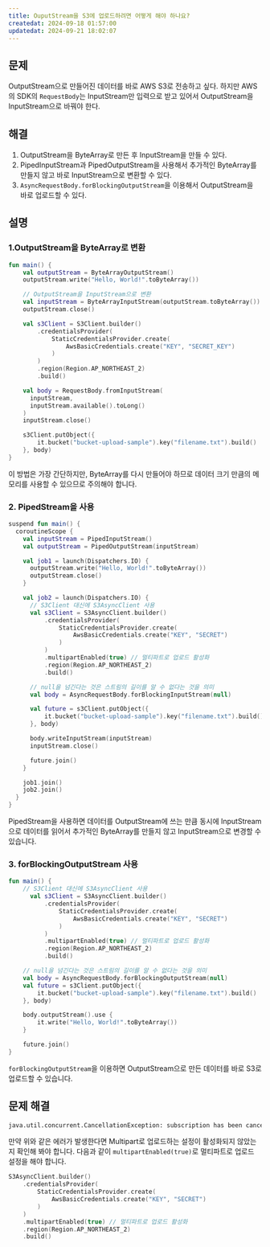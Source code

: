 ```yaml
---
title: OuputStream을 S3에 업로드하려면 어떻게 해야 하나요?
createdat: 2024-09-18 01:57:00
updatedat: 2024-09-21 18:02:07
---
```


## 문제

OutputStream으로 만들어진 데이터를 바로 AWS S3로 전송하고 싶다. 하지만 AWS의
SDK의 `RequestBody`는 InputStream만 입력으로 받고 있어서 OutputStream을
InputStream으로 바꿔야 한다.

## 해결

1. OutputStream을 ByteArray로 만든 후 InputStream을 만들 수 있다.
2. PipedInputStream과 PipedOutputStream을 사용해서 추가적인 ByteArray를 만들지 않고 바로 InputStream으로 변환할 수 있다.
3. `AsyncRequestBody.forBlockingOutputStream`을 이용해서 OutputStream을 바로 업로드할 수 있다.

## 설명

### 1.OutputStream을 ByteArray로 변환

```kotlin
fun main() {
    val outputStream = ByteArrayOutputStream()
    outputStream.write("Hello, World!".toByteArray())

    // OutputStream을 InputStream으로 변환
    val inputStream = ByteArrayInputStream(outputStream.toByteArray())
    outputStream.close()

    val s3Client = S3Client.builder()
        .credentialsProvider(
            StaticCredentialsProvider.create(
                AwsBasicCredentials.create("KEY", "SECRET_KEY")
            )
        )
        .region(Region.AP_NORTHEAST_2)
        .build()

    val body = RequestBody.fromInputStream(
      inputStream,
      inputStream.available().toLong()
    )
    inputStream.close()

    s3Client.putObject({
        it.bucket("bucket-upload-sample").key("filename.txt").build()
    }, body)
}
```

이 방법은 가장 간단하지만, ByteArray를 다시 만들어야 하므로 데이터 크기 만큼의 메모리를 사용할 수 있으므로 주의해야 합니다.

### 2. PipedStream을 사용

```kotlin
suspend fun main() {
  coroutineScope {
    val inputStream = PipedInputStream()
    val outputStream = PipedOutputStream(inputStream)

    val job1 = launch(Dispatchers.IO) {
      outputStream.write("Hello, World!".toByteArray())
      outputStream.close()
    }

    val job2 = launch(Dispatchers.IO) {
      // S3Client 대신에 S3AsyncClient 사용
      val s3Client = S3AsyncClient.builder()
          .credentialsProvider(
              StaticCredentialsProvider.create(
                  AwsBasicCredentials.create("KEY", "SECRET")
              )
          )
          .multipartEnabled(true) // 멀티파트로 업로드 활성화
          .region(Region.AP_NORTHEAST_2)
          .build()

      // null을 넘긴다는 것은 스트림의 길이를 알 수 없다는 것을 의미
      val body = AsyncRequestBody.forBlockingInputStream(null)

      val future = s3Client.putObject({
          it.bucket("bucket-upload-sample").key("filename.txt").build()
      }, body)

      body.writeInputStream(inputStream)
      inputStream.close()

      future.join()
    }

    job1.join()
    job2.join()
  }
}
```

PipedStream을 사용하면 데이터를 OutputStream에 쓰는 만큼 동시에 InputStream으로 데이터를 읽어서 추가적인 ByteArray를 만들지 않고 InputStream으로 변경할 수 있습니다.

### 3. forBlockingOutputStream 사용

```kotlin
fun main() {
    // S3Client 대신에 S3AsyncClient 사용
      val s3Client = S3AsyncClient.builder()
          .credentialsProvider(
              StaticCredentialsProvider.create(
                  AwsBasicCredentials.create("KEY", "SECRET")
              )
          )
          .multipartEnabled(true) // 멀티파트로 업로드 활성화
          .region(Region.AP_NORTHEAST_2)
          .build()

    // null을 넘긴다는 것은 스트림의 길이를 알 수 없다는 것을 의미
    val body = AsyncRequestBody.forBlockingOutputStream(null)
    val future = s3Client.putObject({
        it.bucket("bucket-upload-sample").key("filename.txt").build()
    }, body)

    body.outputStream().use {
        it.write("Hello, World!".toByteArray())
    }

    future.join()
}
```

`forBlockingOutputStream`을 이용하면 OutputStream으로 만든 데이터를 바로 S3로 업로드할 수 있습니다.

## 문제 해결

```bash
java.util.concurrent.CancellationException: subscription has been cancelled.
```

만약 위와 같은 에러가 발생한다면 Multipart로 업로드하는 설정이 활성화되지
않았는지 확인해 봐야 합니다. 다음과 같이 `multipartEnabled(true)`로 멀티파트로 업로드 설정을 해야 합니다.

```kotlin
S3AsyncClient.builder()
    .credentialsProvider(
        StaticCredentialsProvider.create(
            AwsBasicCredentials.create("KEY", "SECRET")
        )
    )
    .multipartEnabled(true) // 멀티파트로 업로드 활성화
    .region(Region.AP_NORTHEAST_2)
    .build()
```
